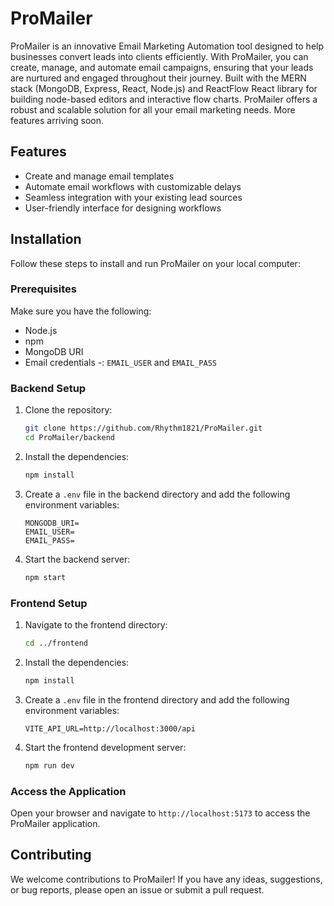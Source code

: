 # ProMailer

ProMailer is an innovative Email Marketing Automation tool designed to help businesses convert leads into clients efficiently. With ProMailer, you can create, manage, and automate email campaigns, ensuring that your leads are nurtured and engaged throughout their journey. Built with the MERN stack (MongoDB, Express, React, Node.js) and ReactFlow React library for building node-based editors and interactive flow charts. ProMailer offers a robust and scalable solution for all your email marketing needs. More features arriving soon.

## Features

- Create and manage email templates
- Automate email workflows with customizable delays
- Seamless integration with your existing lead sources
- User-friendly interface for designing workflows

## Installation

Follow these steps to install and run ProMailer on your local computer:

### Prerequisites

Make sure you have the following:

- Node.js 
- npm 
- MongoDB URI
- Email credentials -: `EMAIL_USER` and `EMAIL_PASS`

### Backend Setup

1. Clone the repository:

    ```sh
    git clone https://github.com/Rhythm1821/ProMailer.git
    cd ProMailer/backend
    ```

2. Install the dependencies:

    ```sh
    npm install
    ```

3. Create a `.env` file in the backend directory and add the following environment variables:

    ```env
    MONGODB_URI=
    EMAIL_USER=
    EMAIL_PASS=
    ```

4. Start the backend server:

    ```sh
    npm start
    ```

### Frontend Setup

1. Navigate to the frontend directory:

    ```sh
    cd ../frontend
    ```

2. Install the dependencies:

    ```sh
    npm install
    ```

3. Create a `.env` file in the frontend directory and add the following environment variables:

    ```env
    VITE_API_URL=http://localhost:3000/api
    ```

4. Start the frontend development server:

    ```sh
    npm run dev
    ```

### Access the Application

Open your browser and navigate to `http://localhost:5173` to access the ProMailer application.

## Contributing

We welcome contributions to ProMailer! If you have any ideas, suggestions, or bug reports, please open an issue or submit a pull request.
